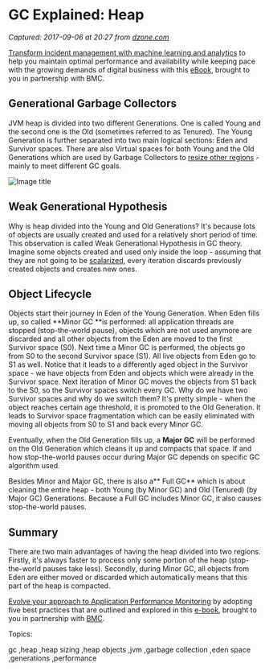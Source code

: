 # GC Explained: Heap

_Captured: 2017-09-06 at 20:27 from [dzone.com](https://dzone.com/articles/gc-explained-heap?edition=322400&utm_source=Daily%20Digest&utm_medium=email&utm_campaign=Daily%20Digest%202017-09-06)_

[Transform incident management with machine learning and analytics](https://dzone.com/go?i=239227&u=http%3A%2F%2Fwww.bmc.com%2Fforms%2Fanalytics-machine-learning-incident-management-ebook.html%3Fcid%3Dpt-PA_STA_All_FC_PT_Five_Strategies_Dzone_eBook-AB-03-f-08162017%26cc%3Dpt%26elqcid%3D4046%26sfcid%3D7011O0000027vq2) to help you maintain optimal performance and availability while keeping pace with the growing demands of digital business with this [eBook](https://dzone.com/go?i=239227&u=http%3A%2F%2Fwww.bmc.com%2Fforms%2Fanalytics-machine-learning-incident-management-ebook.html%3Fcid%3Dpt-PA_STA_All_FC_PT_Five_Strategies_Dzone_eBook-AB-03-f-08162017%26cc%3Dpt%26elqcid%3D4046%26sfcid%3D7011O0000027vq2), brought to you in partnership with BMC.

## Generational Garbage Collectors 

JVM heap is divided into two different Generations. One is called Young and the second one is the Old (sometimes referred to as Tenured). The Young Generation is further separated into two main logical sections: Eden and Survivor spaces. There are also Virtual spaces for both Young and the Old Generations which are used by Garbage Collectors to [resize other regions](https://docs.oracle.com/javase/8/docs/technotes/guides/vm/gctuning/sizing.html) \- mainly to meet different GC goals.

![Image title](https://dzone.com/storage/temp/6478963-gc-heap-2.png)

## Weak Generational Hypothesis

Why is heap divided into the Young and Old Generations? It's because lots of objects are usually created and used for a relatively short period of time. This observation is called Weak Generational Hypothesis in GC theory. Imagine some objects created and used only inside the loop - assuming that they are not going to be [scalarized](http://performantcode.com/compiler/escape-analysis), every iteration discards previously created objects and creates new ones.

## Object Lifecycle

Objects start their journey in Eden of the Young Generation. When Eden fills up, so called **Minor GC **is performed: all application threads are stopped (stop-the-world pause), objects which are not used anymore are discarded and all other objects from the Eden are moved to the first Survivor space (S0). Next time a Minor GC is performed, the objects go from S0 to the second Survivor space (S1). All live objects from Eden go to S1 as well. Notice that it leads to a differently aged object in the Survivor space - we have objects from Eden and objects which were already in the Survivor space. Next iteration of Minor GC moves the objects from S1 back to the S0, so the Survivor spaces switch every GC. Why do we have two Survivor spaces and why do we switch them? It's pretty simple - when the object reaches certain age threshold, it is promoted to the Old Generation. It leads to Survivor space fragmentation which can be easily eliminated with moving all objects from S0 to S1 and back every Minor GC.

Eventually, when the Old Generation fills up, a **Major GC** will be performed on the Old Generation which cleans it up and compacts that space. If and how stop-the-world pauses occur during Major GC depends on specific GC algorithm used.

Besides Minor and Major GC, there is also a** Full GC** which is about cleaning the entire heap - both Young (by Minor GC) and Old (Tenured) (by Major GC) Generations. Because a Full GC includes Minor GC, it also causes stop-the-world pauses.

## Summary

There are two main advantages of having the heap divided into two regions. Firstly, it's always faster to process only some portion of the heap (stop-the-world pauses take less). Secondly, during Minor GC, all objects from Eden are either moved or discarded which automatically means that this part of the heap is compacted.

[Evolve your approach to Application Performance Monitoring](https://dzone.com/go?i=227260&u=http%3A%2F%2Fwww.bmc.com%2Fforms%2FPA-APM-BMCcom-FY17-eBook-Form.html) by adopting five best practices that are outlined and explored in this [e-book](https://dzone.com/go?i=227260&u=http%3A%2F%2Fwww.bmc.com%2Fforms%2FPA-APM-BMCcom-FY17-eBook-Form.html), brought to you in partnership with [BMC](https://dzone.com/go?i=227260&u=http%3A%2F%2Fwww.bmc.com%2Fforms%2FPA-APM-BMCcom-FY17-eBook-Form.html).

Topics:

gc ,heap ,heap sizing ,heap objects ,jvm ,garbage collection ,eden space ,generations ,performance
